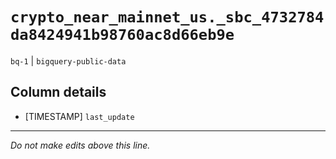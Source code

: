 # `crypto_near_mainnet_us._sbc_4732784da8424941b98760ac8d66eb9e`
`bq-1` | `bigquery-public-data`

## Column details
* [TIMESTAMP] `last_update`

-------------------------------------------------------------------------------
*Do not make edits above this line.*
